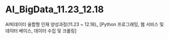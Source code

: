 # AI_BigData_11.23_12.18
AI빅데이터 융합형 인재 양성과정(11.23 ~ 12.18)_
[Python 프로그래밍, 웹 서비스 및 데이터 베이스, 데이터 수집 및 크롤링]
